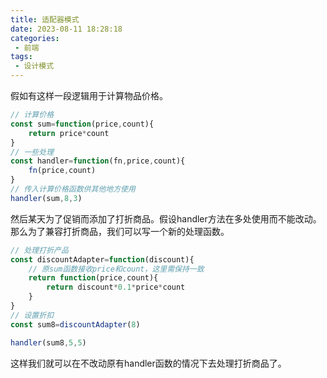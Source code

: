 ```yaml
---
title: 适配器模式
date: 2023-08-11 18:28:18
categories:
 - 前端
tags:
 - 设计模式
---
```


假如有这样一段逻辑用于计算物品价格。

```js
// 计算价格
const sum=function(price,count){
    return price*count
}
// 一些处理
const handler=function(fn,price,count){
    fn(price,count)
}
// 传入计算价格函数供其他地方使用
handler(sum,8,3)
```

然后某天为了促销而添加了打折商品。假设handler方法在多处使用而不能改动。那么为了兼容打折商品，我们可以写一个新的处理函数。

```js
// 处理打折产品
const discountAdapter=function(discount){
    // 原sum函数接收price和count，这里需保持一致
    return function(price,count){
        return discount*0.1*price*count
    }
}
// 设置折扣
const sum8=discountAdapter(8)

handler(sum8,5,5)
```

这样我们就可以在不改动原有handler函数的情况下去处理打折商品了。